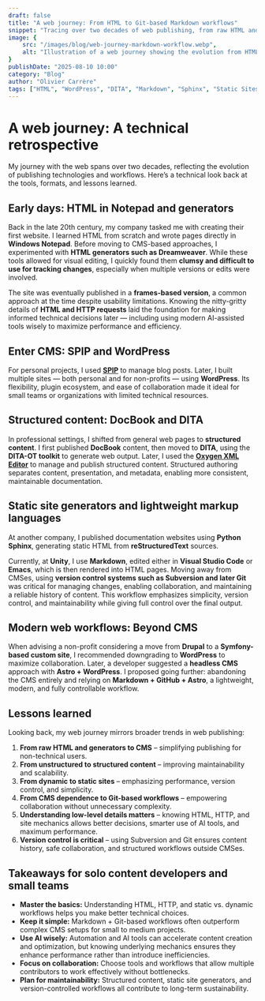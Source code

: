 ```yaml
---
draft: false
title: "A web journey: From HTML to Git-based Markdown workflows"
snippet: "Tracing over two decades of web publishing, from raw HTML and Dreamweaver to CMSes, structured content, static site generators, and modern Git-based Markdown workflows. Lessons for solo and team content developers on maintainability, collaboration, and performance."
image: {
    src: "/images/blog/web-journey-markdown-workflow.webp",
    alt: "Illustration of a web journey showing the evolution from HTML to Markdown and Git-based workflows"
}
publishDate: "2025-08-10 10:00"
category: "Blog"
author: "Olivier Carrère"
tags: ["HTML", "WordPress", "DITA", "Markdown", "Sphinx", "Static Sites", "Docs-as-Code", "Git", "Content Management"]
---
```


# A web journey: A technical retrospective

My journey with the web spans over two decades, reflecting the evolution of publishing technologies and workflows. Here’s a technical look back at the tools, formats, and lessons learned.

## Early days: HTML in Notepad and generators

Back in the late 20th century, my company tasked me with creating their first website. I learned HTML from scratch and wrote pages directly in **Windows Notepad**. Before moving to CMS-based approaches, I experimented with **HTML generators such as Dreamweaver**. While these tools allowed for visual editing, I quickly found them **clumsy and difficult to use for tracking changes**, especially when multiple versions or edits were involved.

The site was eventually published in a **frames-based version**, a common approach at the time despite usability limitations. Knowing the nitty-gritty details of **HTML and HTTP requests** laid the foundation for making informed technical decisions later — including using modern AI-assisted tools wisely to maximize performance and efficiency.

## Enter CMS: SPIP and WordPress

For personal projects, I used **[SPIP](https://www.spip.net/en_rubrique25.html)** to manage blog posts. Later, I built multiple sites — both personal and for non-profits — using **WordPress**. Its flexibility, plugin ecosystem, and ease of collaboration made it ideal for small teams or organizations with limited technical resources.

## Structured content: DocBook and DITA

In professional settings, I shifted from general web pages to **structured content**. I first published **DocBook** content, then moved to **DITA**, using the **DITA-OT toolkit** to generate web output. Later, I used the **[Oxygen XML Editor](https://www.oxygenxml.com/)** to manage and publish structured content. Structured authoring separates content, presentation, and metadata, enabling more consistent, maintainable documentation.

## Static site generators and lightweight markup languages

At another company, I published documentation websites using **Python Sphinx**, generating static HTML from **reStructuredText** sources.

Currently, at **Unity**, I use **Markdown**, edited either in **Visual Studio Code** or **Emacs**, which is then rendered into HTML pages. Moving away from CMSes, using **version control systems such as Subversion and later Git** was critical for managing changes, enabling collaboration, and maintaining a reliable history of content. This workflow emphasizes simplicity, version control, and maintainability while giving full control over the final output.

## Modern web workflows: Beyond CMS

When advising a non-profit considering a move from **Drupal** to a **Symfony-based custom site**, I recommended downgrading to **WordPress** to maximize collaboration. Later, a developer suggested a **headless CMS** approach with **Astro + WordPress**. I proposed going further: abandoning the CMS entirely and relying on **Markdown + GitHub + Astro**, a lightweight, modern, and fully controllable workflow.

## Lessons learned

Looking back, my web journey mirrors broader trends in web publishing:

1. **From raw HTML and generators to CMS** – simplifying publishing for non-technical users.
2. **From unstructured to structured content** – improving maintainability and scalability.
3. **From dynamic to static sites** – emphasizing performance, version control, and simplicity.
4. **From CMS dependence to Git-based workflows** – empowering collaboration without unnecessary complexity.
5. **Understanding low-level details matters** – knowing HTML, HTTP, and site mechanics allows better decisions, smarter use of AI tools, and maximum performance.
6. **Version control is critical** – using Subversion and Git ensures content history, safe collaboration, and structured workflows outside CMSes.

## Takeaways for solo content developers and small teams

* **Master the basics:** Understanding HTML, HTTP, and static vs. dynamic workflows helps you make better technical choices.
* **Keep it simple:** Markdown + Git-based workflows often outperform complex CMS setups for small to medium projects.
* **Use AI wisely:** Automation and AI tools can accelerate content creation and optimization, but knowing underlying mechanics ensures they enhance performance rather than introduce inefficiencies.
* **Focus on collaboration:** Choose tools and workflows that allow multiple contributors to work effectively without bottlenecks.
* **Plan for maintainability:** Structured content, static site generators, and version-controlled workflows all contribute to long-term sustainability.
